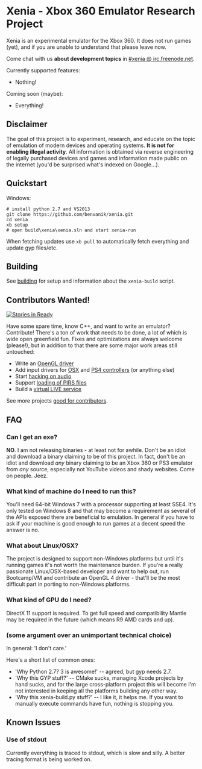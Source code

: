Xenia - Xbox 360 Emulator Research Project
==========================================

Xenia is an experimental emulator for the Xbox 360. It does not run games (yet),
and if you are unable to understand that please leave now.

Come chat with us **about development topics** in [#xenia @ irc.freenode.net](http://webchat.freenode.net?channels=%23xenia&uio=MTE9NzIaa).

Currently supported features:

* Nothing!

Coming soon (maybe):

* Everything!

## Disclaimer

The goal of this project is to experiment, research, and educate on the topic
of emulation of modern devices and operating systems. **It is not for enabling
illegal activity**. All information is obtained via reverse engineering of
legally purchased devices and games and information made public on the internet
(you'd be surprised what's indexed on Google...).

## Quickstart

Windows:

    # install python 2.7 and VS2013
    git clone https://github.com/benvanik/xenia.git
    cd xenia
    xb setup
    # open build\xenia\xenia.sln and start xenia-run

When fetching updates use `xb pull` to automatically fetch everything and
update gyp files/etc.

## Building

See [building](docs/building.md) for setup and information about the
`xenia-build` script.

## Contributors Wanted!

[![Stories in Ready](https://badge.waffle.io/benvanik/xenia.png?label=ready)](https://waffle.io/benvanik/xenia)

Have some spare time, know C++, and want to write an emulator? Contribute!
There's a ton of work that needs to be done, a lot of which is wide open
greenfield fun. Fixes and optimizations are always welcome (please!), but
in addition to that there are some major work areas still untouched:

* Write an [OpenGL driver](https://github.com/benvanik/xenia/issues/59)
* Add input drivers for [OSX](https://github.com/benvanik/xenia/issues/61) and [PS4 controllers](https://github.com/benvanik/xenia/issues/60) (or anything else)
* Start [hacking on audio](https://github.com/benvanik/xenia/issues/62)
* Support [loading of PIRS files](https://github.com/benvanik/xenia/issues/63)
* Build a [virtual LIVE service](https://github.com/benvanik/xenia/issues/64)
 
See more projects [good for contributors](https://github.com/benvanik/xenia/issues?labels=good+for+contributors&page=1&state=open).

## FAQ

### Can I get an exe?

**NO**. I am not releasing binaries - at least not for awhile. Don't be an
idiot and download a binary claiming to be of this project. In fact, don't
be an idiot and download *any* binary claiming to be an Xbox 360 or PS3
emulator from *any* source, especially not YouTube videos and shady websites.
Come on people. Jeez.

### What kind of machine do I need to run this?

You'll need 64-bit Windows 7 with a processor supporting at least SSE4.
It's only tested on Windows 8 and that may become a requirement as several of
the APIs exposed there are beneficial to emulation. In general if you have to
ask if your machine is good enough to run games at a decent speed the answer is
no.

### What about Linux/OSX?

The project is designed to support non-Windows platforms but until it's running
games it's not worth the maintenance burden. If you're a really passionate
Linux/OSX-based developer and want to help out, run Bootcamp/VM and contribute
an OpenGL 4 driver - that'll be the most difficult part in porting to
non-Windows platforms.

### What kind of GPU do I need?

DirectX 11 support is required. To get full speed and compatibility Mantle may
be required in the future (which means R9 AMD cards and up).

### (some argument over an unimportant technical choice)

In general: 'I don't care.'

Here's a short list of common ones:

* 'Why Python 2.7? 3 is awesome!' -- agreed, but gyp needs 2.7.
* 'Why this GYP stuff?' -- CMake sucks, managing Xcode projects by hand sucks,
and for the large cross-platform project this will become I'm not interested
in keeping all the platforms building any other way.
* 'Why this xenia-build.py stuff?' -- I like it, it helps me. If you want to
manually execute commands have fun, nothing is stopping you.

## Known Issues

### Use of stdout

Currently everything is traced to stdout, which is slow and silly. A better
tracing format is being worked on.
